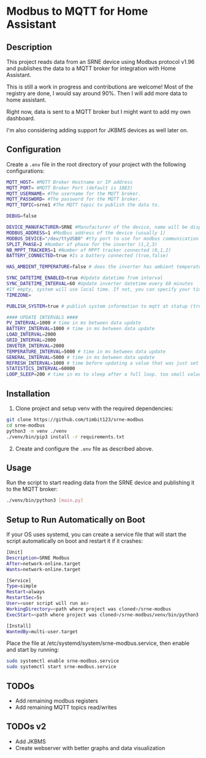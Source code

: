 # Modbus to MQTT for Home Assistant

## Description

This project reads data from an SRNE device using Modbus protocol v1.96 and publishes the data to a MQTT broker for integration with Home Assistant.

This is still a work in progress and contributions are welcome!
Most of the registry are done, I would say around 90%. Then I will add more data to home assistant.

Right now, data is sent to a MQTT broker but I might want to add my own dashboard.

I'm also considering adding support for JKBMS devices as well later on.

## Configuration

Create a `.env` file in the root directory of your project with the following configurations:

```sh
MQTT_HOST= #MQTT Broker Hostname or IP address
MQTT_PORT= #MQTT Broker Port (default is 1883)
MQTT_USERNAME= #The username for the MQTT broker.
MQTT_PASSWORD= #The password for the MQTT broker.
MQTT_TOPIC=srne1 #The MQTT topic to publish the data to.

DEBUG=false

DEVICE_MANUFACTURER=SRNE #Manufacturer of the device, name will be displayed in Home Assistant as device.
MODBUS_ADDRESS=1 #Modbus address of the device (usually 1)
MODBUS_DEVICE="/dev/ttyUSB0" #tty port to use for modbus communication
SPLIT_PHASE=2 #Number of phase for the inverter (1,2,3)
NB_MPPT_TRACKERS=1 #Number of MPPT tracker connected (0,1,2)
BATTERY_CONNECTED=true #Is a battery connected (true,false)

HAS_AMBIENT_TEMPERATURE=false # does the inverter has ambient temperature sensor (true/false)

SYNC_DATETIME_ENABLED=true #Update datetime from interval
SYNC_DATETIME_INTERVAL=60 #Update inverter datetime every 60 minutes
#If empty, system will use local time. If not, you can specify your timezone (e.g., "America/New_York")
TIMEZONE=

PUBLISH_SYSTEM=true # publish system information to mqtt at statup (true,false)

#### UPDATE INTERVALS ####
PV_INTERVAL=1000 # time in ms between data update
BATTERY_INTERVAL=1000 # time in ms between data update
LOAD_INTERVAL=2000
GRID_INTERVAL=2000
INVETER_INTERVAL=2000
TEMPERATURE_INTERVAL=5000 # time in ms between data update
GENERAL_INTERVAL=5000 # time in ms between data update
REFRESH_INTERVAL=1000 # time before updating a value that was just set
STATISTICS_INTERVAL=60000
LOOP_SLEEP=200 # time in ms to sleep after a full loop. too small value could crash the modbus communication (default is 200ms)

```

## Installation

1. Clone project and setup venv with the required dependencies:

```sh
git clone https://github.com/timbit123/srne-modbus
cd srne-modbus
python3 -m venv ./venv
./venv/bin/pip3 install -r requirements.txt
```

2. Create and configure the `.env` file as described above.

## Usage

Run the script to start reading data from the SRNE device and publishing it to the MQTT broker:

```sh
./venv/bin/python3 [main.py]
```

## Setup to Run Automatically on Boot

If your OS uses systemd, you can create a service file that will start the script automatically on boot and restart it if it crashes:

```sh
[Unit]
Description=SRNE Modbus
After=network-online.target
Wants=network-online.target

[Service]
Type=simple
Restart=always
RestartSec=5s
User=<user script will run as>
WorkingDirectory=<path where project was cloned>/srne-modbus
ExecStart=<path where project was cloned>/srne-modbus/venv/bin/python3 main.py

[Install]
WantedBy=multi-user.target
```

Place the file at /etc/systemd/system/srne-modbus.service, then enable and start by running:

```sh
sudo systemctl enable srne-modbus.service
sudo systemctl start srne-modbus.service
```

## TODOs

- Add remaining modbus registers
- Add remaining MQTT topics read/writes

## TODOs v2

- Add JKBMS
- Create webserver with better graphs and data visualization
